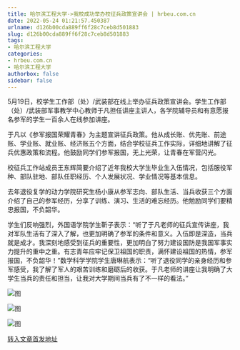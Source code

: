 ```yaml
---
title: 哈尔滨工程大学->我校成功举办校征兵政策宣讲会 | hrbeu.com.cn
date: 2022-05-24 01:21:57.450387
urlname: d126b00cda889ff6f28c7ceb8d501883
slug: d126b00cda889ff6f28c7ceb8d501883
tags: 
- 哈尔滨工程大学
categories:
- hrbeu.com.cn
- 哈尔滨工程大学
authorbox: false
sidebar: false
---
```

5月19日，校学生工作部（处）/武装部在线上举办征兵政策宣讲会。学生工作部（处）/武装部军事教学中心教师于凡担任讲座主讲人，各学院辅导员和有意愿报名参军的学生一百余人在线参加讲座。  

于凡以《参军报国荣耀青春》为主题宣讲征兵政策。他从成长账、优先账、前途账、学业账、就业账、经济账五个方面，结合学校征兵工作实际，详细地讲解了征兵优惠政策和流程。他鼓励同学们参军报国，无上光荣，让青春在军营闪光。

<!--more-->

校征兵工作站成员王东辉简要介绍了近年我校大学生毕业生入伍情况，包括服役军种、部队驻地、部队任职经历、个人发展状况、学业情况等基本信息。

去年退役复学的动力学院研究生杨小康从参军志向、部队生活、当兵收获三个方面介绍了自己的参军经历，分享了训练、演习、生活的难忘经历。他勉励同学们要精忠报国，不负韶华。

学生们反响强烈，外国语学院学生靳子表示：“听了于凡老师的征兵宣传讲座，我对军队生活有了深入了解，也更加明确了参军的条件和意义。入伍即是深造，当兵就是成才。我深刻地感受到征兵的重要性，更加明白了努力建设国防是我国军事实力提升的重中之重。有志青年应牢记保卫祖国的职责，满怀建设祖国的热情，参军报国，不负韶华！”数学科学学院学生唐琳航表示：“听了退役同学的亲身经历和参军感受，我了解了军人的艰苦训练和磨砺后的收获。于凡老师的讲座让我明确了大学生当兵的责任和担当，让我对大学期间当兵有了不一样的看法。”

![图](http://gongxue.cn/__local/2/C3/C5/4008A1BB50C758469367A766EC0_7115F787_155C7.jpg)

![图](http://gongxue.cn/__local/8/45/A2/AEE6CB3F2EDC96DD260FB72E03F_6D634DCC_1B1A9.jpg)

![图](http://gongxue.cn/__local/6/96/35/9E2D17359179A575F4FF6A08BB9_AEF1A47E_E8DD.jpg)

[转入文章首发地址](http://gongxue.cn/info/1015/70980.htm)